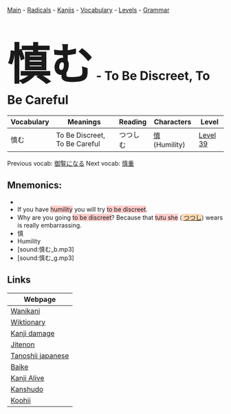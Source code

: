 <style> bigfont {font-size: 100px}</style>
[Main](../README.md) -
[Radicals](../radicals.md) -
[Kanjis](../kanjis.md) -
[Vocabulary](../vocabulary.md) -
[Levels](../levels.md) -
[Grammar](../grammar.md)
# <bigfont> 慎む</bigfont> - To Be Discreet, To Be Careful 

| Vocabulary | Meanings | Reading | Characters | Level |
| --- | --- | --- | --- | --- |
| 慎む | To Be Discreet, To Be Careful | つつしむ |  [慎](../kanjis/慎.md) (Humility) | [Level 39](../levels/wk_level39.md) |

Previous vocab: [御覧になる](御覧になる.md) Next vocab: [慎重](慎重.md) 

## Mnemonics:

* 
* If you have <span style="background-color:#ffcccb"> humility</span> you will try <span style="background-color:#ffcccb"> to be discreet</span>.
* Why are you going <span style="background-color:#ffcccb"> to be discreet</span>? Because that <span style="background-color:#ffcccb"> tutu she</span> (<span style="background-color:#fed8b1"> [つつし](https://jisho.org/search/つつし)</span>) wears is really embarrassing.
* 慎
* Humility
* [sound:慎む_b.mp3]
* [sound:慎む_g.mp3]


## Links 

| Webpage |
| --- |
| [Wanikani          ](https://www.wanikani.com/kanji/慎む) |
| [Wiktionary        ](https://en.wiktionary.org/wiki/慎む) |
| [Kanji damage      ](http://www.kanjidamage.com/kanji/search?utf8=✓&q=慎む) |
| [Jitenon           ](https://jitenon.com/kanji/慎む) |
| [Tanoshii japanese ](https://www.tanoshiijapanese.com/dictionary/kanji.cfm?k=慎む) |
| [Baike             ](https://baike.baidu.com/item/慎む) |
| [Kanji Alive       ](https://app.kanjialive.com/慎む) |
| [Kanshudo          ](https://www.kanshudo.com/searchmn?q=慎む) |
| [Koohii            ](https://kanji.koohii.com/study/kanji/慎む) |
